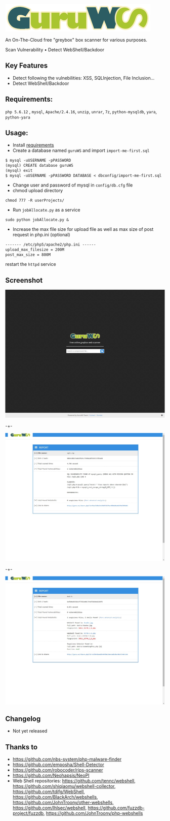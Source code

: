 ![](./assets/img/logo.png?raw=true)

An On-The-Cloud free "greybox" box scanner for various purposes.

Scan Vulnerability • Detect WebShell/Backdoor

## Key Features
* Detect following the vulnebilities: XSS, SQLInjection, File Inclusion...
* Detect WebShell/Backdoor

## Requirements:
`php 5.6.12` , `mysql`, `Apache/2.4.16`, `unzip`, `unrar`, `7z`, `python-mysqldb`, `yara`, `python-yara`

## Usage:
* Install [requirements](https://www.digitalocean.com/community/tutorials/how-to-install-linux-apache-mysql-php-lamp-stack-on-ubuntu)
* Create a database named `guruWS` and import `import-me-first.sql`
```
$ mysql -uUSERNAME -pPASSWORD
(mysql) CREATE database guruWS
(mysql) exit
$ mysql -uUSERNAME -pPASSWORD DATABASE < dbconfig/import-me-first.sql
```
* Change user and password of mysql in `config/db.cfg` file
* chmod upload directory
```
chmod 777 -R userProjects/
```
* Run `jobAllocate.py` as a service
```
sudo python jobAllocate.py &
```
* Increase the max file size for upload file as well as max size of post request in php.ini (optional)
```
------- /etc/php5/apache2/php.ini ------
upload_max_filesize = 200M
post_max_size = 800M
```
restart the `httpd` service

## Screenshot
![home page](./assets/img/home.JPG?raw=true)

-+-

![result page](./assets/img/result.JPG?raw=true)

-+-

![result page](./assets/img/result-shell.JPG?raw=true)

## Changelog
* Not yet released

## Thanks to
* https://github.com/nbs-system/php-malware-finder
* https://github.com/emposha/Shell-Detector
* https://github.com/robocoder/rips-scanner
* https://github.com/Neohapsis/NeoPI
* Web Shell repositories: https://github.com/tennc/webshell, https://github.com/shiqiaomu/webshell-collector, https://github.com/tdifg/WebShell, https://github.com/BlackArch/webshells, https://github.com/JohnTroony/other-webshells,
https://github.com/lhlsec/webshell, https://github.com/fuzzdb-project/fuzzdb, https://github.com/JohnTroony/php-webshells
